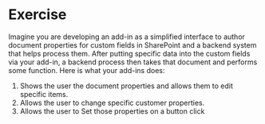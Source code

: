 # Exercise
Imagine you are developing an add-in as a simplified interface to author document properties for custom fields in SharePoint and a backend system that helps process them. After putting specific data into the custom fields via your add-in, a backend process then takes that document and performs some function. Here is what your add-ins does:
1.	Shows the user the document properties and allows them to edit specific items.
2.	Allows the user to change specific customer properties.
3.	Allows the user to Set those properties on a button click
